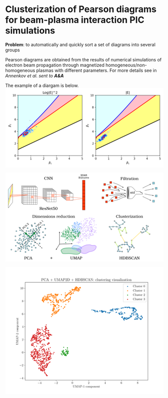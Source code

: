 # Clusterization of Pearson diagrams for beam-plasma interaction PIC simulations

**Problem**: to automatically and quickly sort a set of diagrams into several groups

Pearson diagrams are obtained from the results of numerical simulations of electron beam propagation through magnetized homogeneous/non-homogeneous plasmas with different parameters. For more details see in *Annenkov et al. sent to **A&A***

The example of a diargam is below.
![diagram](figures/solo_L2_rpw-tds-surv-rswf-e_20200619_V05.png?raw=true)

![processing](figures/processing.png?raw=true)

![results](figures/clusterization.png?raw=true)



